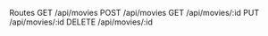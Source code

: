 Routes
GET      /api/movies
POST     /api/movies
GET      /api/movies/:id
PUT      /api/movies/:id
DELETE   /api/movies/:id
